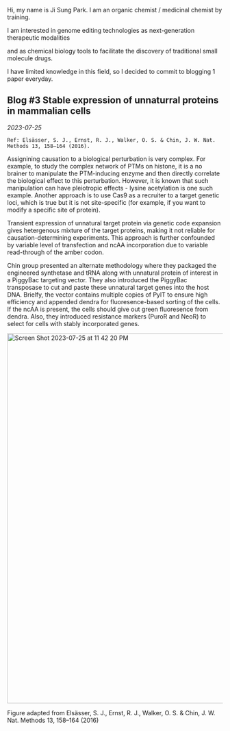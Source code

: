 Hi, my name is Ji Sung Park. I am an organic chemist / medicinal chemist by training. 

I am interested in genome editing technologies as next-generation therapeutic modalities 

and as chemical biology tools to facilitate the discovery of traditional small molecule drugs. 

I have limited knowledge in this field, so I decided to commit to blogging 1 paper everyday.

## Blog #3 Stable expression of unnaturral proteins in mammalian cells

_2023-07-25_

    Ref: Elsässer, S. J., Ernst, R. J., Walker, O. S. & Chin, J. W. Nat. Methods 13, 158–164 (2016).

Assignining causation to a biological perturbation is very complex. For example, to study the complex network of PTMs on histone, it is a no brainer to manipulate the PTM-inducing enzyme and then directly correlate the biological effect to this perturbation. However, it is known that such manipulation can have pleiotropic effects - lysine acetylation is one such example. Another approach is to use Cas9 as a recruiter to a target genetic loci, which is true but it is not site-specific (for example, if you want to modify a specific site of protein). 

Transient expression of unnatural target protein via genetic code expansion gives hetergenous mixture of the target proteins, making it not reliable for causation-determining experiments. This approach is further confounded by variable level of transfection and ncAA incorporation due to variable read-through of the amber codon. 

Chin group presented an alternate methodology where they packaged the engineered synthetase and tRNA along with unnatural protein of interest in a PiggyBac targeting vector. They also introduced the PiggyBac transposase to cut and paste these unnatural target genes into the host DNA. Brielfy, the vector contains multiple copies of PylT to ensure high efficiency and appended dendra for fluoresence-based sorting of the cells. If the ncAA is present, the cells should give out green fluoresence from dendra. Also, they introduced resistance markers (PuroR and NeoR) to select for cells with stably incorporated genes. 

<img width="864" alt="Screen Shot 2023-07-25 at 11 42 20 PM" src="https://github.com/Jisung-P91/Jisung-P91.github.io/assets/65584136/f9abdff1-e494-4241-ab16-c79683f4272e">

Figure adapted from Elsässer, S. J., Ernst, R. J., Walker, O. S. & Chin, J. W. Nat. Methods 13, 158–164 (2016)
